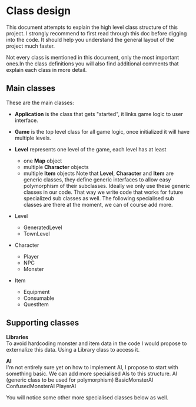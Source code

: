 Class design
============
This document attempts to explain the high level class structure of this project. I strongly recommend to first read through this doc before digging into the code. It should help you understand the general layout
of the project much faster.

Not every class is mentioned in this document, only the most important ones.In the class definitions you will also find additional comments that explain each class in more detail.

Main classes
------------
These are the main classes:
* <b>Application</b> is the class that gets "started", it links game logic to user interface.
* <b>Game</b> is the top level class for all game logic, once initialized it will have multiple levels.
* <b>Level</b> represents one level of the game, each level has at least
   * one <b>Map</b> object
   * multiple <b>Character</b> objects
   * multiple <b>Item</b> objects
Note that <b>Level</b>, <b>Character</b> and <b>Item</b> are generic classes, they define generic interfaces to allow easy polymorphism of their subclasses. Ideally we only use these generic classes in our code. That way we write code that works for future specialized sub classes as well.
The following specialised sub classes are there at the moment, we can of course add more.

* Level
   * GeneratedLevel
   * TownLevel
* Character
   * Player
   * NPC
   * Monster
* Item
   * Equipment
   * Consumable
   * QuestItem    

Supporting classes
------------------
<b>Libraries</b><br>
   To avoid hardcoding monster and item data in the code I would propose
   to externalize this data. Using a Library class to access it.

<b>AI</b><br>
I'm not entirely sure yet on how to implement AI, I propose to start with something basic. We can add more specialised AIs to this structure.
    AI (generic class to be used for polymorphism)
        BasicMonsterAI
        ConfusedMonsterAI
        PlayerAI
        
   You will notice some other more specialised classes below as well.


